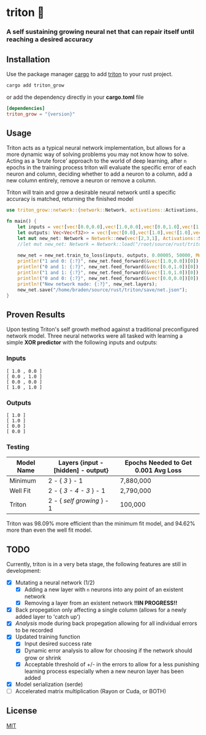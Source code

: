 # triton 🦎

### A self sustaining growing neural net that can repair itself until reaching a desired accuracy


## Installation

Use the package manager [cargo](https://crates.io/) to add [triton](https://crates.io/crates/triton_grow) to your rust project.

```bash
cargo add triton_grow
```

or add the dependency directly in your **cargo.toml** file

```toml
[dependencies]
triton_grow = "{version}"
```
## Usage

Triton acts as a typical neural network implementation, but allows for a more dynamic way of solving problems you may not know how to solve. Acting as a 'brute force' approach to the world of deep learning, after ```n``` epochs in the training process triton will evaluate the specific error of each neuron and column, deciding whether to add a neuron to a column, add a new column entirely, remove a neuron or remove a column. 

Triton will train and grow a desirable neural network until a specific accuracy is matched, returning the finished model

```rust
use triton_grow::network::{network::Network, activations::Activations, modes::Mode};

fn main() {
    let inputs = vec![vec![0.0,0.0],vec![1.0,0.0],vec![0.0,1.0],vec![1.0,1.0]];
    let outputs: Vec<Vec<f32>> = vec![vec![0.0],vec![1.0],vec![1.0],vec![0.0]];
    let mut new_net: Network = Network::new(vec![2,3,1], Activations::SIGMOID, 0.1);
    //let mut new_net: Network = Network::load("/root/source/rust/triton/save/net.json");
    
    new_net = new_net.train_to_loss(inputs, outputs, 0.00005, 50000, Mode::Avg, 0.1, 0.0001, 3, 10);
    println!("1 and 0: {:?}", new_net.feed_forward(&vec![1.0,0.0])[0]);
    println!("0 and 1: {:?}", new_net.feed_forward(&vec![0.0,1.0])[0]);
    println!("1 and 1: {:?}", new_net.feed_forward(&vec![1.0,1.0])[0]);
    println!("0 and 0: {:?}", new_net.feed_forward(&vec![0.0,0.0])[0]);
    println!("New network made: {:?}", new_net.layers);
    new_net.save("/home/braden/source/rust/triton/save/net.json");
}

```
## Proven Results

Upon testing Triton's self growth method against a traditional preconfigured network model. Three neural networks were all tasked with learning a simple **XOR predictor** with the following inputs and outputs:

### Inputs
```
[ 1.0 , 0.0 ]
[ 0.0 , 1.0 ]
[ 0.0 , 0.0 ]
[ 1.0 , 1.0 ]
```

### Outputs
```
[ 1.0 ]
[ 1.0 ]
[ 0.0 ]
[ 0.0 ]
```

### Testing

| Model Name    | Layers {input -[hidden] - output} | Epochs Needed to Get 0.001 Avg Loss |
| ------------- | ------------- | ------------- |
| Minimum  | 2 - { *3* } - 1  |  7,880,000 |
| Well Fit  | 2 - { *3 - 4 - 3* } - 1 | 2,790,000  |
| Triton  | 2 - { *self growing* } - 1 | 100,000  |

Triton was 98.09% more efficient than the minimum fit model, and 94.62% more than even the well fit model.


## TODO

Currently, triton is in a very beta stage, the following features are still in development:

 - [X]  Mutating a neural network (1/2)
    - [X]  Adding a new layer with ```n``` neurons into any point of an existent network
    - [X]  Removing a layer from an existent network **!!IN PROGRESS!!**
- [X]  Back propegation only affecting a single column (allows for a newly added layer to 'catch up')
- [X]  *Analysis* mode during back propegation allowing for all individual errors to be recorded
- [X]  Updated training function
    - [X]  Input desired success rate
    - [X]  Dynamic error analysis to allow for choosing if the network should grow or shrink
    - [X]  Acceptable threshold of +/- in the errors to allow for a less punishing learning process especially when a new neuron layer has been added
- [X]  Model serialization (serde)
- [ ] Accelerated matrix multiplication (Rayon or Cuda, or BOTH)

## License

[MIT](https://choosealicense.com/licenses/mit/)
